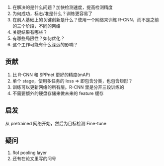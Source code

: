 1. 在解决的是什么问题？加快检测速度，提高检测精度
2. 为何成功，标志/准是什么？训练更容易了
3. 在前人基础上的关键创新是什么？使用一个网络来训练 R-CNN，而不是之前的三个阶段，不同的网络
4. 关键结果有哪些？
5. 有哪些局限性？如何优化？
6. 这个工作可能有什么深远的影响？


## 贡献
1. 比 R-CNN 和 SPPnet 更好的精度(mAP)
2. 单个 stage，使用多任务的 loss => 即包含分类，也包含矩形？
3. 训练可以更新网络的所有层。R-CNN 里是分开三段训练的
4. 不需要额外的硬盘存储来做未来的 feature 缓存

## 启发
从 pretrained 网络开始，然后为目标检测 Fine-tune

## 疑问
1. RoI pooling layer
2. 还有在论文里写的问号

